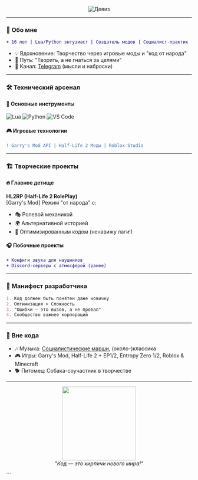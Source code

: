 <p align="center">
  <img src="https://readme-typing-svg.demolab.com?font=Roboto+Slab&size=30&duration=3000&pause=1000&color=FFD700&center=true&vCenter=true&width=435&lines=%D0%A1%D1%82%D1%80%D0%BE%D0%B8%D1%82%D1%8C+%D0%B1%D1%83%D0%B4%D1%83%D1%89%D0%B5%D0%B5+%D0%BC%D1%8B+%D0%BF%D1%80%D0%B8%D1%88%D0%BB%D0%B8!" alt="Девиз" />
</p>

---

### 🚩 **Обо мне**
```diff
+ 16 лет | Lua/Python энтузиаст | Создатель модов | Социалист-практик
```
- 💡 Вдохновение: Творчество через игровые моды и "код от народа"
- 🎯 Путь: "Творить, а не гнаться за целями"
- 📢 Канал: [Telegram](https://t.me/Pifamar_LC) (мысли и наброски)

---

### 🛠 **Технический арсенал**
#### 🧰 Основные инструменты
![Lua](https://img.shields.io/badge/Lua-2C2D72?style=for-the-badge&logo=lua&logoColor=white)
![Python](https://img.shields.io/badge/Python-3776AB?style=for-the-badge&logo=python&logoColor=white)
![VS Code](https://img.shields.io/badge/VS_Code-007ACC?style=for-the-badge&logo=visual-studio-code&logoColor=white)

#### 🎮 Игровые технологии
```diff
! Garry's Mod API | Half-Life 2 Моды | Roblox Studio
```

---

### 🏗 **Творческие проекты**
#### 🔥 Главное детище
**HL2RP (Half-Life 2 RolePlay)**  
[Garry's Mod] Режим "от народа" с:
- 🎭 Ролевой механикой
- 🌍 Альтернативной историей
- 🔧 Оптимизированным кодом (ненавижу лаги!)

#### 🎧 Побочные проекты
```diff
+ Конфиги звука для наушников
+ Discord-серверы с атмосферой (ранее)
```

---

### 📜 **Манифест разработчика**
```markdown
1. Код должен быть понятен даже новичку
2. Оптимизация > Сложность
3. "Ошибки — это вызов, а не провал"
4. Сообщество важнее корпораций
```

---

### 🎵 **Вне кода**
- 🎶 Музыка: [Социалистические марши]([https://example.com](https://youtu.be/twuJRtzyx_E?si=hSdkaU1OXe9HX9-T)), (около-)классика
- 🎮 Игры: Garry's Mod, Half-Life 2 + EP1/2, Entropy Zero 1/2, Roblox & Minecraft
- 🐕 Питомец: Собака-соучастник в творчестве

---

<p align="center">
  <img src="https://raw.githubusercontent.com/Pifamar/Pifamar/main/socialist_gears.png" width="200">  
  <br>
  <em>"Код — это кирпичи нового мира!"</em>
</p>
```
